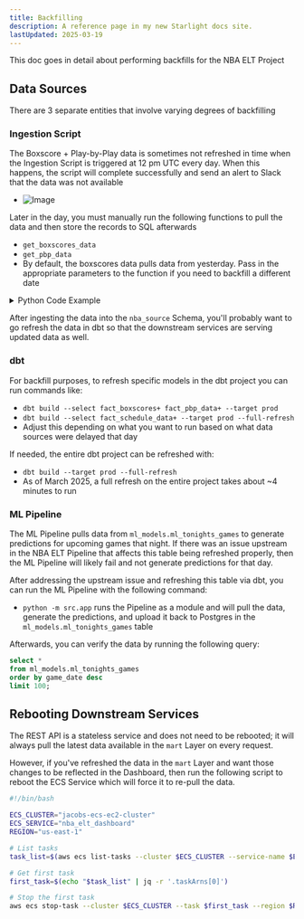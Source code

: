 ```yaml
---
title: Backfilling
description: A reference page in my new Starlight docs site.
lastUpdated: 2025-03-19
---
```


This doc goes in detail about performing backfills for the NBA ELT Project

## Data Sources

There are 3 separate entities that involve varying degrees of backfilling

### Ingestion Script

The Boxscore + Play-by-Play data is sometimes not refreshed in time when the Ingestion Script is triggered at 12 pm UTC every day. When this happens, the script will complete successfully and send an alert to Slack that the data was not available

- ![Image](https://github.com/user-attachments/assets/f91a4a91-6325-47e0-b87c-b0cf27cf43ba)

Later in the day, you must manually run the following functions to pull the data and then store the records to SQL afterwards

- `get_boxscores_data`
- `get_pbp_data`
- By default, the boxscores data pulls data from yesterday. Pass in the appropriate parameters to the function if you need to backfill a different date

<details>
<summary>Python Code Example</summary>

``` py
boxscores = get_boxscores_data(feature_flags_df=feature_flags)
pbp_data = get_pbp_data(feature_flags_df=feature_flags, df=boxscores)

with engine.begin() as connection:
    write_to_sql_upsert(
        conn=connection,
        table="aws_boxscores_source",
        schema=source_schema,
        df=boxscores,
        primary_keys=["player", "date"],
    )
    write_to_sql_upsert(
        conn=connection,
        table="aws_pbp_data_source",
        schema=source_schema,
        df=pbp_data,
        primary_keys=[
            "hometeam",
            "awayteam",
            "date",
            "timequarter",
            "numberperiod",
            "descriptionplayvisitor",
            "descriptionplayhome",
        ],
    )
```

</details>

After ingesting the data into the `nba_source` Schema, you'll probably want to go refresh the data in dbt so that the downstream services are serving updated data as well.

### dbt

For backfill purposes, to refresh specific models in the dbt project you can run commands like:

- `dbt build --select fact_boxscores+ fact_pbp_data+ --target prod`
- `dbt build --select fact_schedule_data+ --target prod --full-refresh`
- Adjust this depending on what you want to run based on what data sources were delayed that day

If needed, the entire dbt project can be refreshed with:

- `dbt build --target prod --full-refresh`
- As of March 2025, a full refresh on the entire project takes about ~4 minutes to run

### ML Pipeline

The ML Pipeline pulls data from `ml_models.ml_tonights_games` to generate predictions for upcoming games that night. If there was an issue upstream in the NBA ELT Pipeline that affects this table being refreshed properly, then the ML Pipeline will likely fail and not generate predictions for that day.

After addressing the upstream issue and refreshing this table via dbt, you can run the ML Pipeline with the following command: 

- `python -m src.app` runs the Pipeline as a module and will pull the data, generate the predictions, and upload it back to Postgres in the `ml_models.ml_tonights_games` table

Afterwards, you can verify the data by running the following query:

``` sql
select *
from ml_models.ml_tonights_games
order by game_date desc
limit 100;
```

## Rebooting Downstream Services

The REST API is a stateless service and does not need to be rebooted; it will always pull the latest data available in the `mart` Layer on every request.

However, if you've refreshed the data in the `mart` Layer and want those changes to be reflected in the Dashboard, then run the following script to reboot the ECS Service which will force it to re-pull the data.

``` sh
#!/bin/bash

ECS_CLUSTER="jacobs-ecs-ec2-cluster"
ECS_SERVICE="nba_elt_dashboard"
REGION="us-east-1"

# List tasks
task_list=$(aws ecs list-tasks --cluster $ECS_CLUSTER --service-name $ECS_SERVICE --region $REGION)

# Get first task
first_task=$(echo "$task_list" | jq -r '.taskArns[0]')

# Stop the first task
aws ecs stop-task --cluster $ECS_CLUSTER --task $first_task --region $REGION

```
